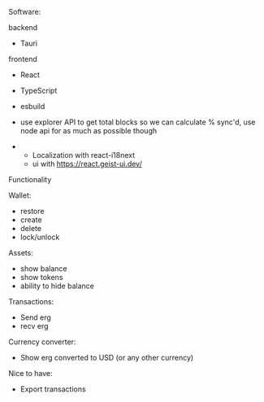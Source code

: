 Software:

backend
- Tauri

frontend
- React
- TypeScript
- esbuild
- use explorer API to get total blocks so we can calculate % sync'd, use node api for as much as possible though

- - Localization with react-i18next
  - ui with https://react.geist-ui.dev/


Functionality

Wallet:
- restore
- create
- delete
- lock/unlock

Assets:
- show balance
- show tokens
- ability to hide balance

Transactions:
- Send erg
- recv erg

Currency converter:
- Show erg converted to USD (or any other currency)

Nice to have:
- Export transactions
